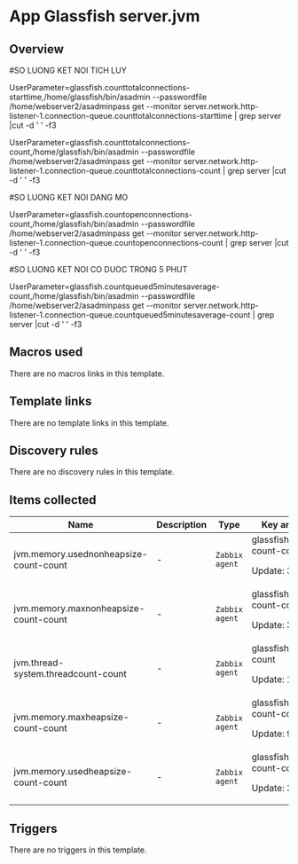 # App Glassfish server.jvm

## Overview

#SO LUONG KET NOI TICH LUY


UserParameter=glassfish.counttotalconnections-starttime,/home/glassfish/bin/asadmin --passwordfile /home/webserver2/asadminpass get --monitor server.network.http-listener-1.connection-queue.counttotalconnections-starttime | grep server |cut -d ' ' -f3


UserParameter=glassfish.counttotalconnections-count,/home/glassfish/bin/asadmin --passwordfile /home/webserver2/asadminpass get --monitor server.network.http-listener-1.connection-queue.counttotalconnections-count | grep server |cut -d ' ' -f3


#SO LUONG KET NOI DANG MO


UserParameter=glassfish.countopenconnections-count,/home/glassfish/bin/asadmin --passwordfile /home/webserver2/asadminpass get --monitor server.network.http-listener-1.connection-queue.countopenconnections-count | grep server |cut -d ' ' -f3


#SO LUONG KET NOI CO DUOC TRONG 5 PHUT


UserParameter=glassfish.countqueued5minutesaverage-count,/home/glassfish/bin/asadmin --passwordfile /home/webserver2/asadminpass get --monitor server.network.http-listener-1.connection-queue.countqueued5minutesaverage-count | grep server |cut -d ' ' -f3


 


 



## Macros used

There are no macros links in this template.

## Template links

There are no template links in this template.

## Discovery rules

There are no discovery rules in this template.

## Items collected

|Name|Description|Type|Key and additional info|
|----|-----------|----|----|
|jvm.memory.usednonheapsize-count-count|<p>-</p>|`Zabbix agent`|glassfish.usednonheapsize-count-count<p>Update: 300</p>|
|jvm.memory.maxnonheapsize-count-count|<p>-</p>|`Zabbix agent`|glassfish.maxnonheapsize-count-count<p>Update: 300</p>|
|jvm.thread-system.threadcount-count|<p>-</p>|`Zabbix agent`|glassfish.threadcount-count<p>Update: 120</p>|
|jvm.memory.maxheapsize-count-count|<p>-</p>|`Zabbix agent`|glassfish.maxheapsize-count-count<p>Update: 900</p>|
|jvm.memory.usedheapsize-count-count|<p>-</p>|`Zabbix agent`|glassfish.usedheapsize-count-count<p>Update: 300</p>|


## Triggers

There are no triggers in this template.


